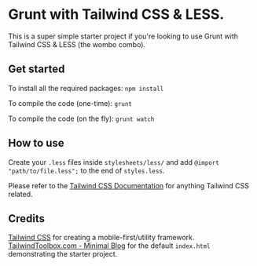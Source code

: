 # Grunt with Tailwind CSS & LESS.

This is a super simple starter project if you're looking to use Grunt with Tailwind CSS & LESS (the wombo combo).

## Get started

To install all the required packages:
`npm install`

To compile the code (one-time):
`grunt`

To compile the code (on the fly):
`grunt watch`

## How to use

Create your `.less` files inside `stylesheets/less/` and add `@import "path/to/file.less";` to the end of `styles.less`.

Please refer to the [Tailwind CSS Documentation](https://tailwindcss.com/docs/) for anything Tailwind CSS related.

## Credits

[Tailwind CSS](https://tailwindcss.com) for creating a mobile-first/utility framework. 
[TailwindToolbox.com - Minimal Blog](https://www.tailwindtoolbox.com/templates/minimal-blog) for the default `index.html` demonstrating the starter project.
